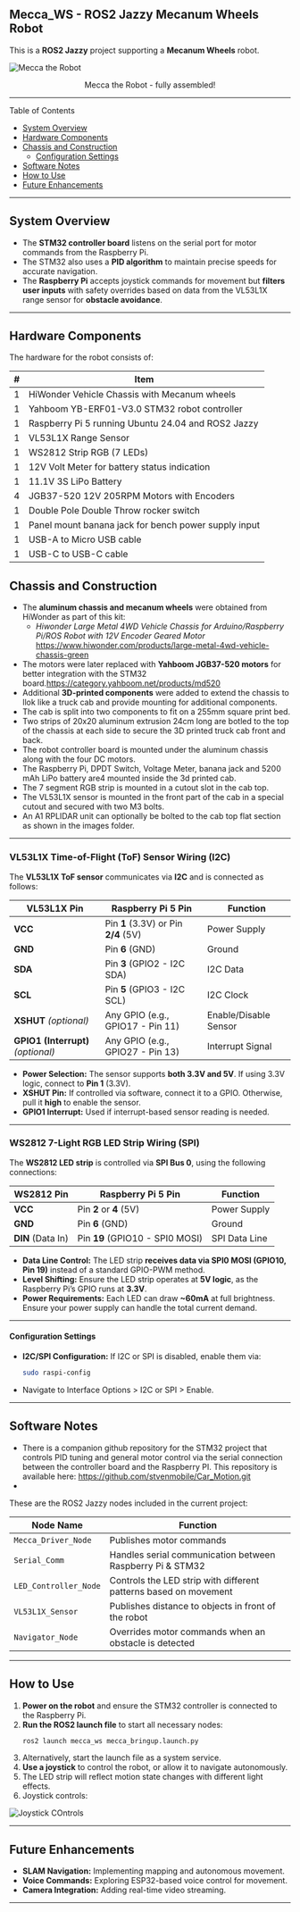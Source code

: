 
##  <a name='Mecca_WS-ROS2JazzyMecanumWheelsRobot'></a> Mecca_WS - ROS2 Jazzy Mecanum Wheels Robot <!-- omit in toc -->

This is a **ROS2 Jazzy** project supporting a **Mecanum Wheels** robot.

![  Mecca the Robot  ](images/mecca_1.png)

<p align="center">Mecca the Robot - fully assembled!</p>

---
Table of Contents

<!-- TOC -->
- [System Overview](#system-overview)
- [Hardware Components](#hardware-components)
- [Chassis and Construction](#chassis-and-construction)
    - [Configuration Settings](#configuration-settings)
- [Software Notes](#software-notes)
- [How to Use](#how-to-use)
- [Future Enhancements](#future-enhancements)


---
##  <a name='SystemOverview'></a>System Overview
- The **STM32 controller board** listens on the serial port for motor commands from the Raspberry Pi.
- The STM32 also uses a **PID algorithm** to maintain precise speeds for accurate navigation.
- The **Raspberry Pi** accepts joystick commands for movement but **filters user inputs** with safety overrides based on data from the VL53L1X range sensor for **obstacle avoidance**.
---
##  <a name='HardwareComponents'></a>Hardware Components 

<!-- Prevent ToC Generator from Including Table -->
<!-- Table Start -->
The hardware for the robot consists of:

| #  | Item                                              |
|----|--------------------------------------------------|
| 1  | HiWonder Vehicle Chassis with Mecanum wheels        |
| 1  | Yahboom YB-ERF01-V3.0 STM32 robot controller |
| 1  | Raspberry Pi 5 running Ubuntu 24.04 and ROS2 Jazzy |
| 1  | VL53L1X Range Sensor                             |
| 1  | WS2812 Strip RGB (7 LEDs)                        |
| 1  | 12V Volt Meter for battery status indication     |
| 1  | 11.1V 3S LiPo Battery                            |
| 4  | JGB37-520 12V 205RPM Motors with Encoders        |
| 1  | Double Pole Double Throw rocker switch           |
| 1  | Panel mount banana jack for bench power supply input |
| 1  | USB-A to Micro USB cable                         |
| 1  | USB-C to USB-C cable                             |
<!-- Table End -->
##  <a name='ChassisandCustomizations'></a>Chassis and Construction
- The **aluminum chassis and mecanum wheels** were obtained from HiWonder as part of this kit:
  - *Hiwonder Large Metal 4WD Vehicle Chassis for Arduino/Raspberry Pi/ROS Robot with 12V Encoder Geared Motor* https://www.hiwonder.com/products/large-metal-4wd-vehicle-chassis-green
- The motors were later replaced with **Yahboom JGB37-520 motors** for better integration with the STM32 board.https://category.yahboom.net/products/md520
- Additional **3D-printed components** were added to extend the chassis to llok like a truck cab and provide mounting for additional components.
- The cab is split into two components to fit on a 255mm square print bed.
- Two strips of 20x20 aluminum extrusion 24cm long are botled to the top of the chassis at each side to secure the 3D printed truck cab front and back.
- The robot controller board is mounted under the aluminum chassis along with the four DC motors.
- The Raspberry Pi, DPDT Switch, Voltage Meter, banana jack and 5200 mAh LiPo battery are4 mounted inside the 3d printed cab. 
- The 7 segment RGB strip is mounted in a cutout slot in the cab top.
- The VL53L1X sensor is mounted in the front part of the cab in a special cutout and secured with two M3 bolts.
- An A1 RPLIDAR unit can optionally be bolted to the cab top flat section as shown in the images folder.

---
###  <a name='VL53L1XTime-of-FlightToFSensorWiringI2C'></a> VL53L1X Time-of-Flight (ToF) Sensor Wiring (I2C) <!-- omit in toc -->
The **VL53L1X ToF sensor** communicates via **I2C** and is connected as follows:

| **VL53L1X Pin** | **Raspberry Pi 5 Pin** | **Function** |
|---------------|------------------|------------|
| **VCC** | Pin **1** (3.3V) or Pin **2/4** (5V) | Power Supply |
| **GND** | Pin **6** (GND) | Ground |
| **SDA** | Pin **3** (GPIO2 - I2C SDA) | I2C Data |
| **SCL** | Pin **5** (GPIO3 - I2C SCL) | I2C Clock |
| **XSHUT** *(optional)* | Any GPIO (e.g., GPIO17 - Pin 11) | Enable/Disable Sensor |
| **GPIO1 (Interrupt)** *(optional)* | Any GPIO (e.g., GPIO27 - Pin 13) | Interrupt Signal |

- **Power Selection:** The sensor supports **both 3.3V and 5V**. If using 3.3V logic, connect to **Pin 1** (3.3V).
- **XSHUT Pin:** If controlled via software, connect it to a GPIO. Otherwise, pull it **high** to enable the sensor.
- **GPIO1 Interrupt:** Used if interrupt-based sensor reading is needed.

---
###  <a name='WS28127-LightRGBLEDStripWiringSPI'></a> WS2812 7-Light RGB LED Strip Wiring (SPI)  <!-- omit in toc -->
The **WS2812 LED strip** is controlled via **SPI Bus 0**, using the following connections:

| **WS2812 Pin** | **Raspberry Pi 5 Pin** | **Function** |
|---------------|------------------|------------|
| **VCC** | Pin **2** or **4** (5V) | Power Supply |
| **GND** | Pin **6** (GND) | Ground |
| **DIN** (Data In) | Pin **19** (GPIO10 - SPI0 MOSI) | SPI Data Line |

- **Data Line Control:** The LED strip **receives data via SPI0 MOSI (GPIO10, Pin 19)** instead of a standard GPIO-PWM method.
- **Level Shifting:** Ensure the LED strip operates at **5V logic**, as the Raspberry Pi’s GPIO runs at **3.3V**.
- **Power Requirements:** Each LED can draw **~60mA** at full brightness. Ensure your power supply can handle the total current demand.

---
####  <a name='ConfigurationSettings'></a>Configuration Settings
- **I2C/SPI Configuration:** If I2C or SPI is disabled, enable them via:
  ```bash
  sudo raspi-config
  ```

- Navigate to Interface Options > I2C or SPI > Enable.
  
---
## <a name='SoftwareNotes'></a>Software Notes
- There is a companion github repository for the STM32 project that controls PID tuning and general motor control via the serial connection between the controller board and the Raspberry PI. This repository is available here: https://github.com/stvenmobile/Car_Motion.git
- 
These are the ROS2 Jazzy nodes included in the current project:

 <!-- omit in toc -->

<!-- Prevent ToC Generator from Including Table -->
<!-- Table Start -->
| Node Name              | Function                                               |
|------------------------|-------------------------------------------------------|
| `Mecca_Driver_Node`    | Publishes motor commands                              |
| `Serial_Comm`          | Handles serial communication between Raspberry Pi & STM32 |
| `LED_Controller_Node`  | Controls the LED strip with different patterns based on movement |
| `VL53L1X_Sensor`       | Publishes distance to objects in front of the robot  |
| `Navigator_Node`       | Overrides motor commands when an obstacle is detected |
<!-- Table End -->

---
##  <a name='HowtoUse'></a>How to Use
1. **Power on the robot** and ensure the STM32 controller is connected to the Raspberry Pi.
2. **Run the ROS2 launch file** to start all necessary nodes:
   ```bash
   ros2 launch mecca_ws mecca_bringup.launch.py
3. Alternatively, start the launch file as a system service.
4. **Use a joystick** to control the robot, or allow it to navigate autonomously.
4. The LED strip will reflect motion state changes with different light effects.
6. Joystick controls:
   
![Joystick COntrols ](images/joystick_controls.png)


---

##  <a name='FutureEnhancements'></a>Future Enhancements
- **SLAM Navigation:** Implementing mapping and autonomous movement.
- **Voice Commands:** Exploring ESP32-based voice control for movement.
- **Camera Integration:** Adding real-time video streaming.
- ---
